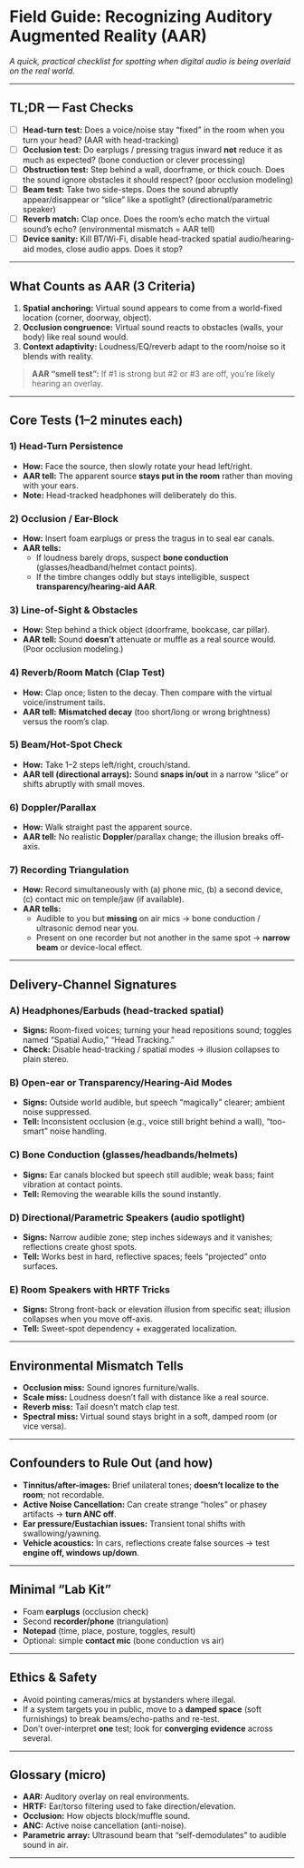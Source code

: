 # Field Guide: Recognizing **Auditory Augmented Reality** (AAR)

_A quick, practical checklist for spotting when digital audio is being overlaid on the real world._

---

## TL;DR — Fast Checks
- [ ] **Head-turn test:** Does a voice/noise stay “fixed” in the room when you turn your head? (AAR with head-tracking)
- [ ] **Occlusion test:** Do earplugs / pressing tragus inward **not** reduce it as much as expected? (bone conduction or clever processing)
- [ ] **Obstruction test:** Step behind a wall, doorframe, or thick couch. Does the sound ignore obstacles it should respect? (poor occlusion modeling)
- [ ] **Beam test:** Take two side-steps. Does the sound abruptly appear/disappear or “slice” like a spotlight? (directional/parametric speaker)
- [ ] **Reverb match:** Clap once. Does the room’s echo match the virtual sound’s echo? (environmental mismatch = AAR tell)
- [ ] **Device sanity:** Kill BT/Wi-Fi, disable head-tracked spatial audio/hearing-aid modes, close audio apps. Does it stop?

---

## What Counts as AAR (3 Criteria)
1. **Spatial anchoring:** Virtual sound appears to come from a world-fixed location (corner, doorway, object).
2. **Occlusion congruence:** Virtual sound reacts to obstacles (walls, your body) like real sound would.
3. **Context adaptivity:** Loudness/EQ/reverb adapt to the room/noise so it blends with reality.

> **AAR “smell test”:** If #1 is strong but #2 or #3 are off, you’re likely hearing an overlay.

---

## Core Tests (1–2 minutes each)

### 1) Head-Turn Persistence
- **How:** Face the source, then slowly rotate your head left/right.
- **AAR tell:** The apparent source **stays put in the room** rather than moving with your ears.
- **Note:** Head-tracked headphones will deliberately do this.

### 2) Occlusion / Ear-Block
- **How:** Insert foam earplugs or press the tragus in to seal ear canals.
- **AAR tells:**
  - If loudness barely drops, suspect **bone conduction** (glasses/headband/helmet contact points).
  - If the timbre changes oddly but stays intelligible, suspect **transparency/hearing-aid AAR**.

### 3) Line-of-Sight & Obstacles
- **How:** Step behind a thick object (doorframe, bookcase, car pillar).
- **AAR tell:** Sound **doesn’t** attenuate or muffle as a real source would. (Poor occlusion modeling.)

### 4) Reverb/Room Match (Clap Test)
- **How:** Clap once; listen to the decay. Then compare with the virtual voice/instrument tails.
- **AAR tell:** **Mismatched decay** (too short/long or wrong brightness) versus the room’s clap.

### 5) Beam/Hot-Spot Check
- **How:** Take 1–2 steps left/right, crouch/stand.
- **AAR tell (directional arrays):** Sound **snaps in/out** in a narrow “slice” or shifts abruptly with small moves.

### 6) Doppler/Parallax
- **How:** Walk straight past the apparent source.
- **AAR tell:** No realistic **Doppler**/parallax change; the illusion breaks off-axis.

### 7) Recording Triangulation
- **How:** Record simultaneously with (a) phone mic, (b) a second device, (c) contact mic on temple/jaw (if available).
- **AAR tells:**
  - Audible to you but **missing** on air mics → bone conduction / ultrasonic demod near you.
  - Present on one recorder but not another in the same spot → **narrow beam** or device-local effect.

---

## Delivery-Channel Signatures

### A) **Headphones/Earbuds (head-tracked spatial)**
- **Signs:** Room-fixed voices; turning your head repositions sound; toggles named “Spatial Audio,” “Head Tracking.”
- **Check:** Disable head-tracking / spatial modes → illusion collapses to plain stereo.

### B) **Open-ear or Transparency/Hearing-Aid Modes**
- **Signs:** Outside world audible, but speech “magically” clearer; ambient noise suppressed.
- **Tell:** Inconsistent occlusion (e.g., voice still bright behind a wall), “too-smart” noise handling.

### C) **Bone Conduction (glasses/headbands/helmets)**
- **Signs:** Ear canals blocked but speech still audible; weak bass; faint vibration at contact points.
- **Tell:** Removing the wearable kills the sound instantly.

### D) **Directional/Parametric Speakers (audio spotlight)**
- **Signs:** Narrow audible zone; step inches sideways and it vanishes; reflections create ghost spots.
- **Tell:** Works best in hard, reflective spaces; feels “projected” onto surfaces.

### E) **Room Speakers with HRTF Tricks**
- **Signs:** Strong front-back or elevation illusion from specific seat; illusion collapses when you move off-axis.
- **Tell:** Sweet-spot dependency + exaggerated localization.

---

## Environmental Mismatch Tells
- **Occlusion miss:** Sound ignores furniture/walls.
- **Scale miss:** Loudness doesn’t fall with distance like a real source.
- **Reverb miss:** Tail doesn’t match clap test.
- **Spectral miss:** Virtual sound stays bright in a soft, damped room (or vice versa).

---

## Confounders to Rule Out (and how)
- **Tinnitus/after-images:** Brief unilateral tones; **doesn’t localize to the room**; not recordable.
- **Active Noise Cancellation:** Can create strange “holes” or phasey artifacts → **turn ANC off**.
- **Ear pressure/Eustachian issues:** Transient tonal shifts with swallowing/yawning.
- **Vehicle acoustics:** In cars, reflections create false sources → test **engine off, windows up/down**.

---

## Minimal “Lab Kit”
- Foam **earplugs** (occlusion check)
- Second **recorder/phone** (triangulation)
- **Notepad** (time, place, posture, toggles, result)
- Optional: simple **contact mic** (bone conduction vs air)

---

## Ethics & Safety
- Avoid pointing cameras/mics at bystanders where illegal.
- If a system targets you in public, move to a **damped space** (soft furnishings) to break beams/echo-paths and re-test.
- Don’t over-interpret **one** test; look for **converging evidence** across several.

---

## Glossary (micro)
- **AAR:** Auditory overlay on real environments.
- **HRTF:** Ear/torso filtering used to fake direction/elevation.
- **Occlusion:** How objects block/muffle sound.
- **ANC:** Active noise cancellation (anti-noise).
- **Parametric array:** Ultrasound beam that “self-demodulates” to audible sound in air.

---
